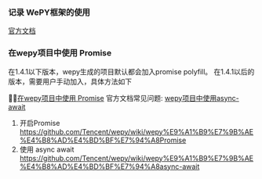 ### 记录 WePY框架的使用
[官方文档](https://tencent.github.io/wepy/document.html#/?id=wepy%E9%A1%B9%E7%9B%AE%E7%9A%84%E5%88%9B%E5%BB%BA%E4%B8%8E%E4%BD%BF%E7%94%A8)

### 在wepy项目中使用 Promise
在1.4.1以下版本，wepy生成的项目默认都会加入promise polyfill。
在1.4.1以后的版本，需要用户手动加入，具体方法如下

[在wepy项目中使用 Promise](https://github.com/Tencent/wepy/wiki/wepy%E9%A1%B9%E7%9B%AE%E4%B8%AD%E4%BD%BF%E7%94%A8Promise)
官方文档常见问题:
[wepy项目中使用async-await](https://github.com/Tencent/wepy/wiki)
1. 开启Promise
 https://github.com/Tencent/wepy/wiki/wepy%E9%A1%B9%E7%9B%AE%E4%B8%AD%E4%BD%BF%E7%94%A8Promise
2. 使用 async await
 https://github.com/Tencent/wepy/wiki/wepy%E9%A1%B9%E7%9B%AE%E4%B8%AD%E4%BD%BF%E7%94%A8async-await
